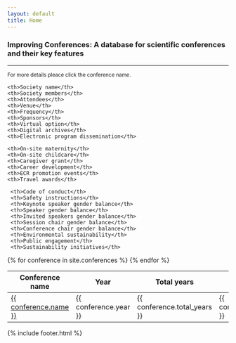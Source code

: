 ```yaml
---
layout: default
title: Home
---
```


<h3>Improving Conferences: A database for scientific conferences and their key features</h3>
<hr>
<small>For more details pleace click the conference name.</small>

<table id='data_table' class="hover" style="width:100%">
  <thead>
  <tr>
    <th>Conference name</th>
    <th>Year</th>
    <th>Total years</th>
    <th>Discipline</th>
    <th>Gender Balance/Diversity Statement</th>
    <th>Attendance cost</th>
    <th>Registration fees</th>
    <th>Carbon footprint <small> (tons of CO<sub>2</sub>)</small></th>
    <th>Other carbon footprint <small>(tons of CO<sub>2</sub>)</small></th>

    <th>Society name</th>
    <th>Society members</th>
    <th>Attendees</th>
    <th>Venue</th>
    <th>Frequency</th>
    <th>Sponsors</th>
    <th>Virtual option</th>
    <th>Digital archives</th>
    <th>Electronic program dissemination</th>

    <th>On-site maternity</th>
    <th>On-site childcare</th>
    <th>Caregiver grant</th>
    <th>Career development</th>
    <th>ECR promotion events</th>
    <th>Travel awards</th>

     <th>Code of conduct</th>
     <th>Safety instructions</th>
     <th>Keynote speaker gender balance</th>
     <th>Speaker gender balance</th>
     <th>Invited speakers gender balance</th>
     <th>Session chair gender balance</th>
     <th>Conference chair gender balance</th>
     <th>Environmental sustainability</th>
     <th>Public engagement</th>
     <th>Sustainability initiatives</th>


  </tr>
  </thead>

  <tbody>
{% for conference in site.conferences %}
  <tr>
	<td><a href="{{ site.baseurl }}{{ conference.url }}">{{ conference.name }}</a></td>
  <td>{{ conference.year }}</td>
  <td>{{ conference.total_years }}</td>
  <td>{{ conference.discipline }}</td>
	<td>{{ conference.gender_balance }}</td>
  <td>{{ conference.attendance_cost }}</td>
  <td>{{ conference.registration_fee }}</td>
  <td>{{ conference.carbon_footprint }}</td>
  <td>{{ conference.other_carbon_footprint }}</td>

  <td>{{ conference.society_name }}</td>
  <td>{{ conference.society_members }}</td>
  <td>{{ conference.attendees }}</td>
  <td>{{ conference.venue }}</td>
  <td>{{ conference.frequency }}</td>
  <td>{{ conference.sponsors }}</td>
  <td>{{ conference.virtual_option }}</td>
  <td>{{ conference.digital_archives }}</td>  
  <td>{{ conference.electronic_program }}</td>

  <td>{{ conference.onsite_maternity }}</td>
  <td>{{ conference.onsite_childcare }}</td>
  <td>{{ conference.caregiver_grant }}</td>
  <td>{{ conference.career_development }}</td>
  <td>{{ conference.ecr_promotion_events }}</td>
  <td>{{ conference.travel_awards }}</td>

  <td>{{ conference.code_of_conduct }}</td>
  <td>{{ conference.safety_instructions }}</td>
  <td>{{ conference.keynote_gender_balance }}</td>
  <td>{{ conference.speaker_gender_balance }}</td>
  <td>{{ conference.invited_gender_balance }}</td>
  <td>{{ conference.session_chair_gender_balance }}</td>
  <td>{{ conference.conference_chair_gender_balance }}</td>
  <td>{{ conference.environmental_sustainability }}</td>
  <td>{{ conference.public_engagement }}</td>
  <td>{{ conference.sustainability_initiatives }}</td>

  </tr>
{% endfor %}
  </tbody>
</table>

{% include footer.html %}
